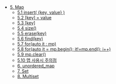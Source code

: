 - [5. Map](#5-map)
    - [5.1 insert( {key, value} )](#51-insert-key-value-)
    - [5.2 \[key\] = value](#52-key--value)
    - [5.3 \[key\]](#53-key)
    - [5.4 size()](#54-size)
    - [5.5 erase(key)](#55-erasekey)
    - [5.6 find(key)](#56-findkey)
    - [5.7 for(auto it : mp)](#57-forauto-it--mp)
    - [5.8 for(auto it = mp.begin(); it!=mp.end(); i++)](#58-forauto-it--mpbegin-itmpend-i)
    - [5.9 mp.clear()](#59-mpclear)
    - [5.10 맵 사용시 주의점](#510-맵-사용시-주의점)
  - [6. unordered\_map](#6-unordered_map)
  - [7. Set](#7-set)
  - [8. Multiset](#8-multiset)